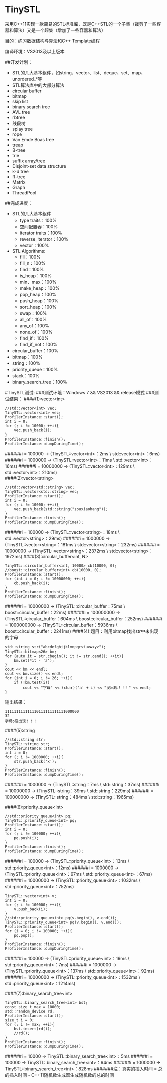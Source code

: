 TinySTL
=======
采用C++11实现一款简易的STL标准库，既是C++STL的一个子集（裁剪了一些容器和算法）又是一个超集（增加了一些容器和算法）

目的：练习数据结构与算法和C++ Template编程

编译环境：VS2013及以上版本

##开发计划：
  * STL的几大基本组件，如string、vector、list、deque、set、map、unordered_\*等
  * STL算法库中的大部分算法
  * circular buffer
  * bitmap
  * skip list
  * binary search tree
  * AVL tree
  * rbtree
  * 线段树
  * splay tree
  * rope
  * Van Emde Boas tree
  * treap
  * B-tree
  * trie
  * suffix array/tree
  * Disjoint-set data structure
  * k-d tree
  * R-tree
  * Matrix
  * Graph
  * ThreadPool

##完成进度：
* STL的几大基本组件
    * type traits：100%  
    * 空间配置器：100%
    * iterator traits：100%
    * reverse_iterator：100%
    * vector：100%
* STL Algorithms:  
    * fill：100% 
    * fill_n：100% 
    * find：100%
    * is_heap：100%
    * min、max：100%
    * make_heap：100%
    * pop_heap：100%
    * push_heap：100%
    * sort_heap：100%
    * swap：100%
    * all_of：100%
    * any_of：100%
    * none_of：100%
    * find_if：100%
    * find_if_not：100%
* circular_buffer：100%   
* bitmap：100%
* string：100%
* priority_queue：100%
* stack：100%
* binary_search_tree：100%

#TinySTL测试:
###测试环境：Windows 7 && VS2013 && release模式
###测试结果：
####(1):vector&lt;int>

    //std::vector<int> vec;
    TinySTL::vector<int> vec;
	ProfilerInstance::start();
	int i = 0;
	for (; i != 10000; ++i){
		vec.push_back(i);
	}
	ProfilerInstance::finish();
	ProfilerInstance::dumpDuringTime();
    
######i = 100000 -> (TinySTL::vector&lt;int>：2ms \\ std::vector&lt;int>：6ms)
######i = 1000000 -> (TinySTL::vector&lt;int>：11ms \\ std::vector&lt;int>：16ms)
######i = 10000000 -> (TinySTL::vector&lt;int>：129ms \\ std::vector&lt;int>：210ms)  
####(2):vector&lt;string>

    //std::vector<std::string> vec;
    TinySTL::vector<std::string> vec;
	ProfilerInstance::start();
	int i = 0;
	for (; i != 10000; ++i){
		vec.push_back(std::string("zouxiaohang"));
	}
	ProfilerInstance::finish();
	ProfilerInstance::dumpDuringTime();
    
######i = 100000 -> (TinySTL::vector&lt;string>：18ms \\ std::vector&lt;string>：29ms)
######i = 1000000 -> (TinySTL::vector&lt;string>：181ms \\ std::vector&lt;string>：232ms)
######i = 10000000 -> (TinySTL::vector&lt;string>：2372ms \\ std::vector&lt;string>：1972ms)
####(3):circular_buffer&lt;int, N>

    TinySTL::circular_buffer<int, 10000> cb(10000, 0);
    //boost::circular_buffer<int> cb(10000, 0);
	ProfilerInstance::start();
	for (int i = 0; i != 10000000; ++i){
		cb.push_back(i);
	}
	ProfilerInstance::finish();
	ProfilerInstance::dumpDuringTime();
    
######i = 10000000 -> (TinySTL::circular_buffer：75ms \\ boost::circular_buffer：22ms)
######i = 100000000 -> (TinySTL::circular_buffer：604ms \\ boost::circular_buffer：252ms)
######i = 1000000000 -> (TinySTL::circular_buffer：5936ms \\ boost::circular_buffer：2241ms)
####(4):题目：利用bitmap找出str中未出现的字母  

    std::string str("abcdefghijklmnpqrstuvwxyz");
    TinySTL::bitmap<26> bm;
	for (auto it = str.cbegin(); it != str.cend(); ++it){
		bm.set(*it - 'a');
	}
	cout << bm << endl;
	cout << bm.size() << endl;
	for (int i = 0; i != 26; ++i){
		if (!bm.test(i))
			cout << "字母" << (char)('a' + i) << "没出现！！！" << endl;
	}
输出结果：  

    111111111111110111111111111000000
    32  
    字母o没出现！！！
    
####(5):string

    //std::string str;
    TinySTL::string str;
	ProfilerInstance::start();
	int i = 0;
	for (; i != 1000000; ++i){
		str.push_back('x');
	}
	ProfilerInstance::finish();
	ProfilerInstance::dumpDuringTime();
    
######i = 1000000 -> (TinySTL::string：7ms \\ std::string：37ms)
######i = 10000000 -> (TinySTL::string：39ms \\ std::string：229ms)
######i = 100000000 -> (TinySTL::string：484ms \\ std::string：1965ms)

####(6):priority_queue&lt;int>

    //std::priority_queue<int> pq;
    TinySTL::priority_queue<int> pq;
	ProfilerInstance::start();
	int i = 0;
	for (; i != 100000; ++i){
		pq.push(i);
	}
	ProfilerInstance::finish();
	ProfilerInstance::dumpDuringTime();
    
######i = 100000 -> (TinySTL::priority_queue&lt;int>：13ms \\ std::priority_queue&lt;int>：12ms)
######i = 1000000 -> (TinySTL::priority_queue&lt;int>：97ms \\ std::priority_queue&lt;int>：67ms)
######i = 10000000 -> (TinySTL::priority_queue&lt;int>：1032ms \\ std::priority_queue&lt;int>：752ms)  

    TinySTL::vector<int> v;
    int i = 0;
	for (; i != 100000; ++i){
		v.push_back(i);
	}
	//std::priority_queue<int> pq(v.begin(), v.end());
	TinySTL::priority_queue<int> pq(v.begin(), v.end());
	ProfilerInstance::start();
	for (i = 0; i != 100000; ++i){
		pq.pop();
	}
	ProfilerInstance::finish();
	ProfilerInstance::dumpDuringTime();
    
######i = 100000 -> (TinySTL::priority_queue&lt;int>：19ms \\ std::priority_queue&lt;int>：7ms)
######i = 1000000 -> (TinySTL::priority_queue&lt;int>：137ms \\ std::priority_queue&lt;int>：92ms)
######i = 10000000 -> (TinySTL::priority_queue&lt;int>：1532ms \\ std::priority_queue&lt;int>：1214ms)

####(7):binary_search_tree&lt;int>

    TinySTL::binary_search_tree<int> bst;
    const size_t max = 10000;
	std::random_device rd;
	ProfilerInstance::start();
	size_t i = 0;
	for (; i != max; ++i){
		bst.insert(rd());
		//rd();
	}
	ProfilerInstance::finish();
	ProfilerInstance::dumpDuringTime();
    
######i = 10000 -> TinySTL::binary_search_tree&lt;int>：5ms 
######i = 100000 -> TinySTL::binary_search_tree&lt;int>：64ms 
######i = 1000000 -> TinySTL::binary_search_tree&lt;int>：828ms
#######注：真实的插入时间 = 总的插入时间 - C++11随机数生成器生成随机数的总的时间

